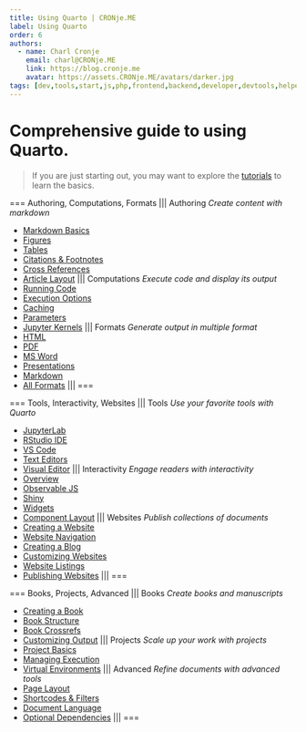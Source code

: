 ```yaml
---
title: Using Quarto | CRONje.ME
label: Using Quarto
order: 6
authors:
  - name: Charl Cronje
    email: charl@CRONje.ME
    link: https://blog.cronje.me
    avatar: https://assets.CRONje.ME/avatars/darker.jpg
tags: [dev,tools,start,js,php,frontend,backend,developer,devtools,helpers,log]
---
```

# Comprehensive guide to using Quarto.  

> If you are just starting out, you may want to explore the [tutorials](https://quarto.org/docs/get-started/) to learn the basics.

===  Authoring, Computations, Formats
||| Authoring
_Create content with markdown_
- [Markdown Basics](https://quarto.org/docs/authoring/markdown-basics.html)
- [Figures](https://quarto.org/docs/authoring/figures.html)
- [Tables](https://quarto.org/docs/authoring/tables.html)
- [Citations & Footnotes](https://quarto.org/docs/authoring/footnotes-and-citations.html)
- [Cross References](https://quarto.org/docs/authoring/cross-references.html)
- [Article Layout](https://quarto.org/docs/authoring/article-layout.html)
||| Computations
_Execute code and display its output_
- [Running Code](https://quarto.org/docs/computations/running-code.html)
- [Execution Options](https://quarto.org/docs/computations/execution-options.html)
- [Caching](https://quarto.org/docs/computations/caching.html)
- [Parameters](https://quarto.org/docs/computations/parameters.html)
- [Jupyter Kernels](https://quarto.org/docs/computations/jupyter-kernels.html)
||| Formats
_Generate output in multiple format_
- [HTML](https://quarto.org/docs/output-formats/html-basics.html)
- [PDF](https://quarto.org/docs/output-formats/pdf-basics.html)
- [MS Word](https://quarto.org/docs/output-formats/ms-word.html)
- [Presentations](https://quarto.org/docs/presentations/)
- [Markdown](https://quarto.org/docs/output-formats/gfm.html)
- [All Formats](https://quarto.org/docs/output-formats/all-formats.html)
|||
===

=== Tools, Interactivity, Websites
||| Tools
_Use your favorite tools with Quarto_
- [JupyterLab](https://quarto.org/docs/tools/jupyter-lab.html)
- [RStudio IDE](https://quarto.org/docs/tools/rstudio.html)
- [VS Code](https://quarto.org/docs/tools/vscode.html)
- [Text Editors](https://quarto.org/docs/tools/text-editors.html)
- [Visual Editor](https://quarto.org/docs/visual-editor/)
||| Interactivity
_Engage readers with interactivity_
- [Overview](https://quarto.org/docs/interactive/)
- [Observable JS](https://quarto.org/docs/interactive/ojs/)
- [Shiny](https://quarto.org/docs/interactive/shiny/)
- [Widgets](https://quarto.org/docs/interactive/widgets/jupyter.html)
- [Component Layout](https://quarto.org/docs/interactive/layout.html)
||| Websites
_Publish collections of documents_
- [Creating a Website](https://quarto.org/docs/websites/)
- [Website Navigation](https://quarto.org/docs/websites/website-navigation.html)
- [Creating a Blog](https://quarto.org/docs/websites/website-blog.html)
- [Customizing Websites](https://quarto.org/docs/websites/website-search.html)
- [Website Listings](https://quarto.org/docs/websites/website-listings.html)
- [Publishing Websites](https://quarto.org/docs/websites/publishing-websites.html)
|||
===

=== Books, Projects, Advanced
||| Books
_Create books and manuscripts_
- [Creating a Book](https://quarto.org/docs/books/)
- [Book Structure](https://quarto.org/docs/books/book-structure.html)
- [Book Crossrefs](https://quarto.org/docs/books/book-crossrefs.html)
- [Customizing Output](https://quarto.org/docs/books/book-output.html)
||| Projects
_Scale up your work with projects_
- [Project Basics](https://quarto.org/docs/projects/quarto-projects.html)
- [Managing Execution](https://quarto.org/docs/projects/code-execution.html)
- [Virtual Environments](https://quarto.org/docs/projects/virtual-environments.html)
||| Advanced
_Refine documents with advanced tools_
- [Page Layout](https://quarto.org/docs/output-formats/page-layout.html)
- [Shortcodes & Filters](https://quarto.org/docs/authoring/shortcodes-and-filters.html)
- [Document Language](https://quarto.org/docs/authoring/language.html)
- [Optional Dependencies](https://quarto.org/docs/tools/dependencies.html)
|||
===
```
